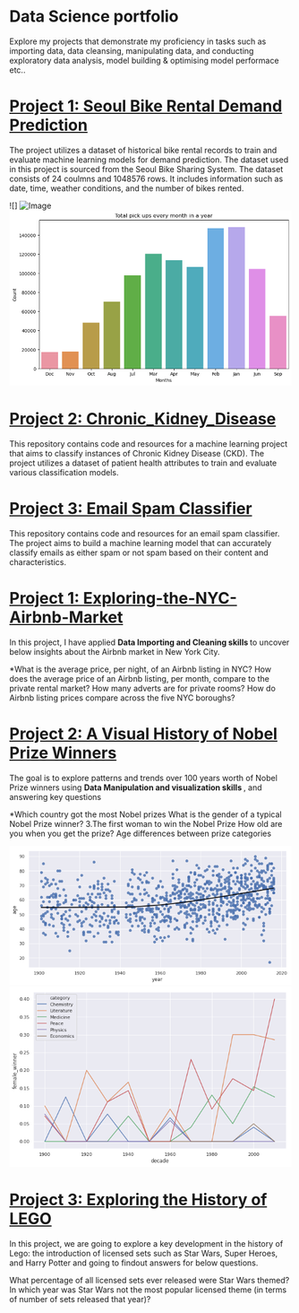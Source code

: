 # Data Science portfolio 

Explore my projects that demonstrate my proficiency in tasks such as importing data, data cleansing, manipulating data, and conducting exploratory data analysis, model building & optimising model performace etc..


# [Project 1: Seoul Bike Rental Demand Prediction](https://github.com/abhinavpeddi95/Seoul-bike-prediction.git)
The project utilizes a dataset of historical bike rental records to train and evaluate machine learning models for demand prediction. The dataset used in this project is sourced from the Seoul Bike Sharing System. The dataset consists of 24 coulmns and 1048576 rows. It includes information such as date, time, weather conditions, and the number of bikes rented. 

![] <img src=(images/seoul_bike_pred.png) alt="Image" width="300" height="200">  ![](images/seoul_bike_pred1.png) 

# [Project 2: Chronic_Kidney_Disease](https://github.com/abhinavpeddi95/Chronic_Kidney_Disease.git)
This repository contains code and resources for a machine learning project that aims to classify instances of Chronic Kidney Disease (CKD). The project utilizes a dataset of patient health attributes to train and evaluate various classification models.

# [Project 3: Email Spam Classifier](https://github.com/abhinavpeddi95/Email-Spam-Classifier.git)
This repository contains code and resources for an email spam classifier. The project aims to build a machine learning model that can accurately classify emails as either spam or not spam based on their content and characteristics.



# [Project 1: Exploring-the-NYC-Airbnb-Market](https://github.com/abhinavpeddi95/DA_Exploring-the-NYC-Airbnb-Market)

In this project, I have applied <b> Data Importing and Cleaning skills </b> to uncover below insights about the Airbnb market in New York City.

*What is the average price, per night, of an Airbnb listing in NYC?
How does the average price of an Airbnb listing, per month, compare to the private rental market?
How many adverts are for private rooms?
How do Airbnb listing prices compare across the five NYC boroughs?

# [Project 2: A Visual History of Nobel Prize Winners](https://github.com/abhinavpeddi95/A-Visual-history-of-Nobel-prize-winners)

The goal is to explore patterns and trends over 100 years worth of Nobel Prize winners using <b> Data Manipulation and visualization skills </b>, and answering key questions

*Which country got the most Nobel prizes
What is the gender of a typical Nobel Prize winner? 3.The first woman to win the Nobel Prize
How old are you when you get the prize?
Age differences between prize categories

![](/images/nobel_gender.png) 
![](/images/nobel1.png)

# [Project 3: Exploring the History of LEGO](https://github.com/abhinavpeddi95/Exploring-the-Evolution-of-Lego-.git)

In this project, we are going to explore a key development in the history of Lego: the introduction of licensed sets such as Star Wars, Super Heroes, and Harry Potter and going to findout answers for below questions.

What percentage of all licensed sets ever released were Star Wars themed?
In which year was Star Wars not the most popular licensed theme (in terms of number of sets released that year)?




